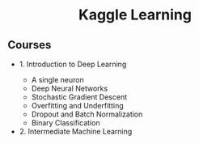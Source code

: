 <h1 align='center'> Kaggle Learning </h1>
<h2> Courses </h2>

<ul> 
  <li> 1. Introduction to Deep Learning </li>
  <ul> 
    <li> A single neuron </li>
    <li> Deep Neural Networks </li>
    <li> Stochastic Gradient Descent </li>
    <li> Overfitting and Underfitting </li>
    <li> Dropout and Batch Normalization </li>
    <li> Binary Classification </li>
  </ul>
  <li> 2. Intermediate Machine Learning
</ul>

